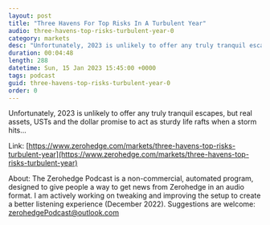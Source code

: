 ```yaml
---
layout: post
title: "Three Havens For Top Risks In A Turbulent Year"
audio: three-havens-top-risks-turbulent-year-0
category: markets
desc: "Unfortunately, 2023 is unlikely to offer any truly tranquil escapes, but real assets, USTs and the dollar promise to act as sturdy life rafts when a storm hits..."
duration: 00:04:48
length: 288
datetime: Sun, 15 Jan 2023 15:45:00 +0000
tags: podcast
guid: three-havens-top-risks-turbulent-year-0
order: 0
---
```

Unfortunately, 2023 is unlikely to offer any truly tranquil escapes, but real assets, USTs and the dollar promise to act as sturdy life rafts when a storm hits...

Link: [https://www.zerohedge.com/markets/three-havens-top-risks-turbulent-year](https://www.zerohedge.com/markets/three-havens-top-risks-turbulent-year)

About: The Zerohedge Podcast is a non-commercial, automated program, designed to give people a way to get news from Zerohedge in an audio format.  I am actively working on tweaking and improving the setup to create a better listening experience (December 2022).  Suggestions are welcome: [zerohedgePodcast@outlook.com](mailto:zerohedgePodcast@outlook.com)